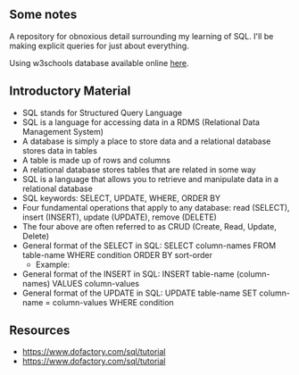 ## Some notes

A repository for obnoxious detail surrounding my learning of SQL.  I'll be making explicit queries for just about everything.

Using w3schools database available online [here](https://www.w3schools.com/sql/trysql.asp?filename=trysql_asc).

## Introductory Material

- SQL stands for Structured Query Language
- SQL is a language for accessing data in a RDMS (Relational Data Management System)
- A database is simply a place to store data and a relational database stores data in tables
- A table is made up of rows and columns
- A relational database stores tables that are related in some way
- SQL is a language that allows you to retrieve and manipulate data in a relational database
- SQL keywords: SELECT, UPDATE, WHERE, ORDER BY
- Four fundamental operations that apply to any database: read (SELECT), insert (INSERT), update (UPDATE), remove (DELETE)
- The four above are often referred to as CRUD (Create, Read, Update, Delete)
- General format of the SELECT in SQL: SELECT column-names FROM table-name WHERE condition ORDER BY sort-order
    - Example:
- General format of the INSERT in SQL: INSERT table-name (column-names) VALUES column-values
- General format of the UPDATE in SQL: UPDATE table-name SET column-name = column-values WHERE condition


## Resources

- https://www.dofactory.com/sql/tutorial
- https://www.dofactory.com/sql/tutorial
